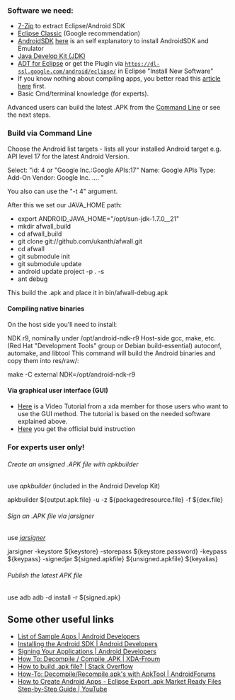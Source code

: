 ### Software we need:
* [7-Zip](http://7-zip.org/) to extract Eclipse/Android SDK
* [Eclipse Classic](http://www.eclipse.org/downloads/) (Google recommendation) 
* [AndroidSDK](http://developer.android.com/sdk/index.html) [here](http://developer.android.com/sdk/installing.html) is an self explanatory to install AndroidSDK and Emulator
* [Java Develop Kit (JDK)](http://java.sun.com/javase/downloads/index.jsp)
* [ADT for Eclipse](http://developer.android.com/sdk/installing/installing-adt.html) or get the Plugin via <code>https://dl-ssl.google.com/android/eclipse/</code> in Eclipse "Install New Software"
* If you know nothing about compiling apps, you better read this [article here](http://www.vogella.com/articles/Android/article.html) first.
* Basic Cmd/terminal knowledge (for experts).


Advanced users can build the latest .APK from the [Command Line](https://developer.android.com/tools/building/building-cmdline.html) or see the next steps.

### Build via Command Line 
Choose the Android list targets - lists all your installed Android target e.g. API level 17 for the latest Android Version.

Select:
"id: 4 or "Google Inc.:Google APIs:17"
Name: Google APIs
Type: Add-On
Vendor: Google Inc. .... "

You also can use the "-t 4" argument.

After this we set our JAVA_HOME path:

* export ANDROID_JAVA_HOME="/opt/sun-jdk-1.7.0__21"
* mkdir afwall_build
* cd afwall_build
* git clone git://github.com/ukanth/afwall.git 
* cd afwall
* git submodule init
* git submodule update
* android update project -p . -s
* ant debug

This build the .apk and place it in bin/afwall-debug.apk

#### Compiling native binaries

On the host side you'll need to install:

NDK r9, nominally under /opt/android-ndk-r9
Host-side gcc, make, etc. (Red Hat "Development Tools" group or Debian build-essential)
autoconf, automake, and libtool
This command will build the Android binaries and copy them into res/raw/:

make -C external NDK=/opt/android-ndk-r9

#### Via graphical user interface (GUI)
* [Here](https://www.xda-developers.com/xda-tv-2/how-to-build-an-android-app-part-1-setting-up-eclipse-and-android-sdk-xda-tv/) is a Video Tutorial from a xda member for those users who want to use the GUI method. 
The tutorial is based on the needed software explained above. 
* [Here](https://developer.android.com/training/basics/firstapp/index.html) you get the official buld instruction

### For experts user only!

######  Create an unsigned .APK file with apkbuilder
use _apkbuilder_ (included in the Android Develop Kit)

apkbuilder  ${output.apk.file} -u -z  ${packagedresource.file} -f  ${dex.file}


######  Sign an .APK file via jarsigner
use _[jarsigner](http://docs.oracle.com/javase/6/docs/technotes/tools/windows/jarsigner.html)_

jarsigner  -keystore ${keystore} -storepass  ${keystore.password} -keypass ${keypass} -signedjar ${signed.apkfile} ${unsigned.apkfile} ${keyalias}



######   Publish the latest APK file
use adb
adb -d install -r ${signed.apk}



## Some other useful links
* [List of Sample Apps | Android Developers](http://developer.android.com/intl/zh-CN/resources/samples/index.html)
* [Installing the Android SDK | Android Developers](https://developer.android.com/sdk/installing/index.html)
* [Signing Your Applications | Android Developers](http://developer.android.com/tools/publishing/app-signing.html#signapp)
* [How To: Decompile / Compile .APK | XDA-Froum](http://forum.xda-developers.com/showthread.php?t=707189)
* [How to build .apk file? | Stack Overflow](http://stackoverflow.com/questions/4600891/how-to-build-apk-file)
* [How-To: Decompile/Recompile apk's with ApkTool | AndroidForums](http://androidforums.com/esteem-all-things-root/520917-guide-how-properly-decompile-recompile-apks-apktool.html)
* [How to Create Android Apps - Eclipse Export .apk Market Ready Files Step-by-Step Guide | YouTube](http://www.youtube.com/watch?v=DvBI16jv7xs)